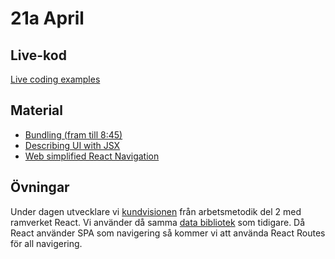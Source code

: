 # 21a April 

## Live-kod

[Live coding examples](live-coding/)

## Material
- [Bundling (fram till 8:45)](https://www.youtube.com/watch?v=5IG4UmULyoA)
- [Describing UI with JSX](https://react.dev/learn/describing-the-ui)
- [Web simplified React Navigation](https://www.youtube.com/watch?v=Ul3y1LXxzdU)

## Övningar
Under dagen utvecklare vi [kundvisionen](https://github.com/fe22-kyh/arbetsmetodik-examiniation) från arbetsmetodik del 2 med ramverket React. Vi använder då samma [data bibliotek](https://github.com/fe22-kyh/arbetsmetodik-examiniation/blob/main/db.js) som tidigare.
Då React använder SPA som navigering så kommer vi att använda React Routes för all navigering.
